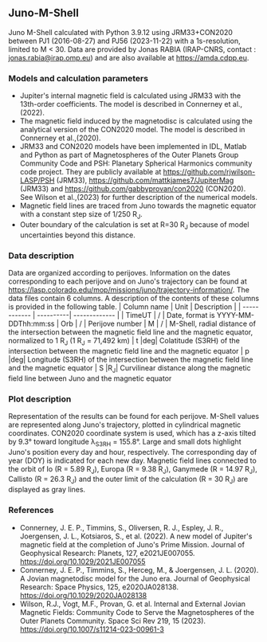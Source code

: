 ## Juno-M-Shell
Juno M-Shell calculated with Python 3.9.12 using JRM33+CON2020 between PJ1 (2016-08-27) and PJ56 (2023-11-22) with a 1s-resolution, limited to M < 30. Data are provided by Jonas RABIA (IRAP-CNRS, contact : jonas.rabia@irap.omp.eu) and are also available at https://amda.cdpp.eu. 

### Models and calculation parameters
- Jupiter's internal magnetic field is calculated using JRM33 with the 13th-order coefficients. The model is described in Connerney et al.,(2022).
- The magnetic field induced by the magnetodisc is calculated using the analytical version of the CON2020 model. The model is described in Connerney et al.,(2020).
- JRM33 and CON2020 models have been implemented in IDL, Matlab and Python as part of Magnetospheres of the Outer Planets Group Community Code and PSH: Planetary Spherical Harmonics community code project. They are publicly available at https://github.com/rjwilson-LASP/PSH (JRM33), https://github.com/mattkjames7/JupiterMag (JRM33) and https://github.com/gabbyprovan/con2020 (CON2020). See Wilson et al.,(2023) for further description of the numerical models.
- Magnetic field lines are traced from Juno towards the magnetic equator with a constant step size of 1/250 R<sub>J</sub>.
- Outer boundary of the calculation is set at R=30 R<sub>J</sub> because of model uncertainties beyond this distance.
  
### Data description 

Data are organized according to perijoves. Information on the dates corresponding to each perijove and on Juno's trajectory can be found at https://lasp.colorado.edu/mop/missions/juno/trajectory-information/. The data files contain 6 columns. A description of the contents of these columns is provided in the following table. 
| Column name  | Unit | Description |
| ------------ | ----------| ------------- |
| TimeUT       | / | Date, format is YYYY-MM-DDThh:mm:ss
| Orb          | / | Perijove number
| M            | / | M-Shell, radial distance of the intersection between the magnetic field line and the magnetic equator, normalized to 1 R<sub>J</sub> (1 R<sub>J</sub> = 71,492 km) 
| t            |deg| Colatitude (S3RH) of the intersection between the magnetic field line and the magnetic equator
| p            |deg| Longitude (S3RH) of the intersection between the magnetic field line and the magnetic equator
| S            |R<sub>J</sub>| Curvilinear distance along the magnetic field line between Juno and the magnetic equator


### Plot description 
Representation of the results can be found for each perijove. M-Shell values are represented along Juno's trajectory, plotted in cylindrical magnetic coordinates. CON2020 coordinate system is used, which has a z-axis tilted by 9.3° toward longitude λ<sub>S3RH</sub> = 155.8°. Large and small dots highlight Juno's position every day and hour, respectively. The corresponding day of year (DOY) is indicated for each new day. 
Magnetic field lines connected to the orbit of Io (R = 5.89 R<sub>J</sub>), Europa (R = 9.38 R<sub>J</sub>), Ganymede (R = 14.97 R<sub>J</sub>), Callisto (R = 26.3 R<sub>J</sub>) and the outer limit of the calculation (R = 30 R<sub>J</sub>) are displayed as gray lines. 

### References 
- Connerney, J. E. P., Timmins, S., Oliversen, R. J., Espley, J. R., Joergensen, J. L., Kotsiaros, S., et al. (2022). A new model of Jupiter's magnetic field at the completion of Juno's Prime Mission. Journal of Geophysical Research: Planets, 127, e2021JE007055. https://doi.org/10.1029/2021JE007055
- Connerney, J. E. P., Timmins, S., Herceg, M., & Joergensen, J. L. (2020). A Jovian magnetodisc model for the Juno era. Journal of Geophysical Research: Space Physics, 125, e2020JA028138. https://doi.org/10.1029/2020JA028138
- Wilson, R.J., Vogt, M.F., Provan, G. et al. Internal and External Jovian Magnetic Fields: Community Code to Serve the Magnetospheres of the Outer Planets Community. Space Sci Rev 219, 15 (2023). https://doi.org/10.1007/s11214-023-00961-3

 
